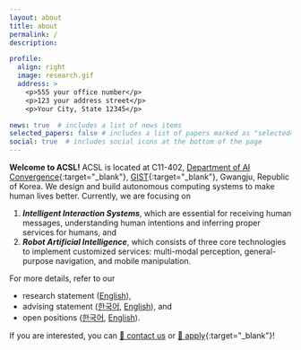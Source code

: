 ```yaml
---
layout: about
title: about
permalink: /
description: 

profile:
  align: right
  image: research.gif
  address: >
    <p>555 your office number</p>
    <p>123 your address street</p>
    <p>Your City, State 12345</p>

news: true  # includes a list of news items
selected_papers: false # includes a list of papers marked as "selected={true}"
social: true  # includes social icons at the bottom of the page
---
```


**Welcome to ACSL!** ACSL is located at C11-402, [Department of AI Convergence](https://ai.gist.ac.kr){:target="\_blank"}, [GIST](https://www.gist.ac.kr/){:target="\_blank"}, Gwangju, Republic of Korea. We design and build autonomous computing systems to make human lives better. Currently, we are focusing on
1. ***Intelligent Interaction Systems***, which are essential for receiving human messages, understanding human intentions and inferring proper services for humans, and
2. ***Robot Artificial Intelligence***, which consists of three core technologies to implement customized services: multi-modal perception, general-purpose navigation, and mobile manipulation.

For more details, refer to our <br/>
- research statement ([English](blog/2024/research-eng/)),
- advising statement ([한국어](blog/2021/advising-kor/), [English](blog/2024/advising-eng/)), and
- open positions ([한국어](blog/2024/open-positions-kor/), [English](blog/2024/open-positions-eng/)).

If you are interested, you can [🙋 contact us](mailto:uehwan@gist.ac.kr) or [📄 apply](https://forms.gle/odUNiwHT1ak7KorV8){:target="\_blank"}!
